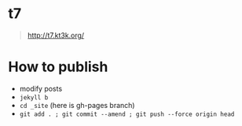 # t7

> http://t7.kt3k.org/

# How to publish

- modify posts
- `jekyll b`
- `cd _site` (here is gh-pages branch)
- `git add . ; git commit --amend ; git push --force origin head`
